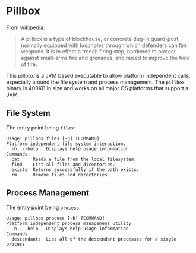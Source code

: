 # Pillbox

From wikipedia:

> A pillbox is a type of blockhouse, or concrete dug-in guard-post, normally equipped with loopholes through which defenders can fire weapons. It is in effect a trench firing step, hardened to protect against small-arms fire and grenades, and raised to improve the field of fire.

This pillbox is a JVM based executable to allow platform independent
calls, especially around the file system and process management. The
`pillbox` binary is 400KB in size and works on all major OS platforms
that support a JVM.

## File System

The entry point being `files`:

```
Usage: pillbox files [-h] [COMMAND]
Platform independent file system interaction.
  -h, --help   Displays help usage information
Commands:
  cat     Reads a file from the local filesystem.
  find    List all files and directories.
  exists  Returns successfully if the path exists.
  rm      Remove files and directories.
```

## Process Management

The entry point being `process`:

```
Usage: pillbox process [-h] [COMMAND]
Platform independent process management utility
  -h, --help   Displays help usage information
Commands:
  descendants  List all of the descendant processes for a single process
```